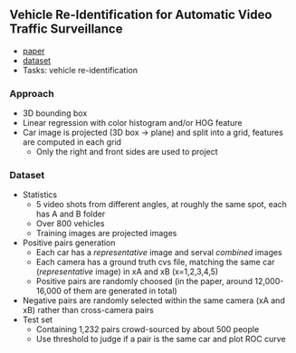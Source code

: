## Vehicle Re-Identification for Automatic Video Traffic Surveillance
* [paper](http://www.cv-foundation.org/openaccess/content_cvpr_2016_workshops/w25/papers/Zapletal_Vehicle_Re-Identification_for_CVPR_2016_paper.pdf)
* [dataset](https://medusa.fit.vutbr.cz/traffic/research-topics/detection-of-vehicles-and-datasets/vehicle-re-identification-for-automatic-video-traffic-surveillance-ats-cvpr-2016/)
* Tasks: vehicle re-identification

### Approach
* 3D bounding box
* Linear regression with color histogram and/or HOG feature
* Car image is projected (3D box -> plane) and split into a grid, features are computed in each grid
    * Only the right and front sides are used to project

### Dataset
* Statistics
    - 5 video shots from different angles, at roughly the same spot, each has A and B folder
    - Over 800 vehicles
    - Training images are projected images
* Positive pairs generation
    * Each car has a _representative_ image and serval _combined_ images
    * Each camera has a ground truth cvs file, matching the same car (_representative_ image) in xA and xB (x=1,2,3,4,5)
    * Positive pairs are randomly choosed (in the paper, around 12,000-16,000 of them are generated in total)
* Negative pairs are randomly selected within the same camera (xA and xB) rather than cross-camera pairs
* Test set
    - Containing 1,232 pairs crowd-sourced by about 500 people
    - Use threshold to judge if a pair is the same car and plot ROC curve
